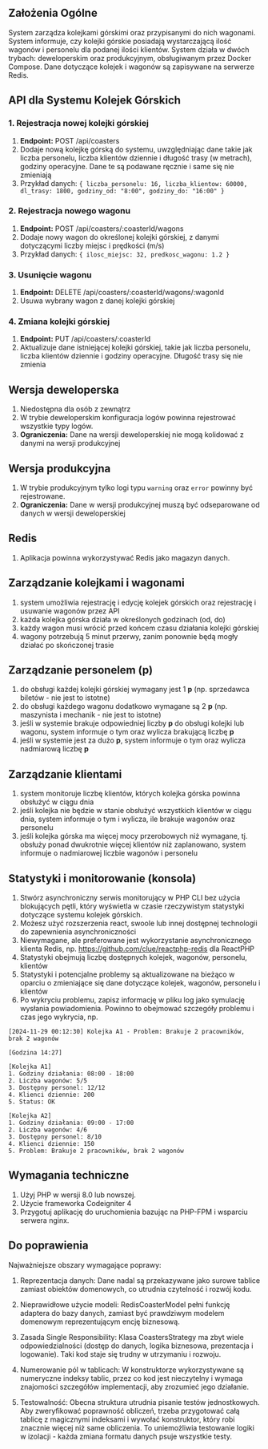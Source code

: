 ## Założenia Ogólne
System zarządza kolejkami górskimi oraz przypisanymi do nich wagonami.
System informuje, czy kolejki górskie posiadają wystarczającą ilość wagonów i personelu dla
podanej ilości klientów. System działa w dwóch trybach: deweloperskim oraz produkcyjnym,
obsługiwanym przez Docker Compose. Dane dotyczące kolejek i wagonów są zapisywane
na serwerze Redis.

## API dla Systemu Kolejek Górskich

### 1. Rejestracja nowej kolejki górskiej

1. **Endpoint:** POST /api/coasters
2. Dodaje nową kolejkę górską do systemu, uwzględniając dane takie jak liczba
personelu, liczba klientów dziennie i długość trasy (w metrach), godziny
operacyjne. Dane te są podawane ręcznie i same się nie zmieniają
3. Przykład danych: ```{ liczba_personelu: 16, liczba_klientow:
60000, dl_trasy: 1800, godziny_od: "8:00", godziny_do:
"16:00" }```

### 2. Rejestracja nowego wagonu

1. **Endpoint:** POST /api/coasters/:coasterId/wagons
2. Dodaje nowy wagon do określonej kolejki górskiej, z danymi dotyczącymi liczby
miejsc i prędkości (m/s)
3. Przykład danych: ```{ ilosc_miejsc: 32, predkosc_wagonu: 1.2 }```

### 3. Usunięcie wagonu

1. **Endpoint:** DELETE /api/coasters/:coasterId/wagons/:wagonId
2. Usuwa wybrany wagon z danej kolejki górskiej

### 4. Zmiana kolejki górskiej

1. **Endpoint:** PUT /api/coasters/:coasterId
2. Aktualizuje dane istniejącej kolejki górskiej, takie jak liczba personelu, liczba
klientów dziennie i godziny operacyjne. Długość trasy się nie zmienia

## Wersja deweloperska

1. Niedostępna dla osób z zewnątrz
2. W trybie deweloperskim konfiguracja logów powinna rejestrować wszystkie typy
logów.
3. **Ograniczenia:** Dane na wersji deweloperskiej nie mogą kolidować z danymi na
wersji produkcyjnej

## Wersja produkcyjna

1. W trybie produkcyjnym tylko logi typu `warning` oraz `error` powinny być
rejestrowane.
2. **Ograniczenia:** Dane w wersji produkcyjnej muszą być odseparowane od
danych w wersji deweloperskiej

## Redis

1. Aplikacja powinna wykorzystywać Redis jako magazyn danych.

## Zarządzanie kolejkami i wagonami

1. system umożliwia rejestrację i edycję kolejek górskich oraz rejestrację i
usuwanie wagonów przez API
2. każda kolejka górska działa w określonych godzinach (od, do)
3. każdy wagon musi wrócić przed końcem czasu działania kolejki górskiej
4. wagony potrzebują 5 minut przerwy, zanim ponownie będą mogły działać po
skończonej trasie

## Zarządzanie personelem (p)

1. do obsługi każdej kolejki górskiej wymagany jest 1 **p** (np. sprzedawca biletów -
nie jest to istotne)
2. do obsługi każdego wagonu dodatkowo wymagane są 2 **p** (np. maszynista i
mechanik - nie jest to istotne)
3. jeśli w systemie brakuje odpowiedniej liczby **p** do obsługi kolejki lub wagonu,
system informuje o tym oraz wylicza brakującą liczbę **p**
4. jeśli w systemie jest za dużo **p**, system informuje o tym oraz wylicza
nadmiarową liczbę **p**

## Zarządzanie klientami

1. system monitoruje liczbę klientów, których kolejka górska powinna obsłużyć w
ciągu dnia
2. jeśli kolejka nie będzie w stanie obsłużyć wszystkich klientów w ciągu dnia,
system informuje o tym i wylicza, ile brakuje wagonów oraz personelu
3. jeśli kolejka górska ma więcej mocy przerobowych niż wymagane, tj. obsłuży
ponad dwukrotnie więcej klientów niż zaplanowano, system informuje o
nadmiarowej liczbie wagonów i personelu

## Statystyki i monitorowanie (konsola)

1. Stwórz asynchroniczny serwis monitorujący w PHP CLI bez użycia blokujących
pętli, który wyświetla w czasie rzeczywistym statystyki dotyczące systemu
kolejek górskich.
2. Możesz użyć rozszerzenia react, swoole lub innej dostępnej technologii do
zapewnienia asynchroniczności
3. Niewymagane, ale preferowane jest wykorzystanie asynchronicznego klienta
Redis, np. https://github.com/clue/reactphp-redis dla ReactPHP
4. Statystyki obejmują liczbę dostępnych kolejek, wagonów, personelu, klientów
5. Statystyki i potencjalne problemy są aktualizowane na bieżąco w oparciu o
zmieniające się dane dotyczące kolejek, wagonów, personelu i klientów
6. Po wykryciu problemu, zapisz informację w pliku log jako symulację wysłania
powiadomienia. Powinno to obejmować szczegóły problemu i czas jego
wykrycia, np.
```
[2024-11-29 00:12:30] Kolejka A1 - Problem: Brakuje 2 pracowników, brak 2 wagonów

[Godzina 14:27]

[Kolejka A1]
1. Godziny działania: 08:00 - 18:00
2. Liczba wagonów: 5/5
3. Dostępny personel: 12/12
4. Klienci dziennie: 200
5. Status: OK

[Kolejka A2]
1. Godziny działania: 09:00 - 17:00
2. Liczba wagonów: 4/6
3. Dostępny personel: 8/10
4. Klienci dziennie: 150
5. Problem: Brakuje 2 pracowników, brak 2 wagonów
```

## Wymagania techniczne

1. Użyj PHP w wersji 8.0 lub nowszej.
2. Użycie frameworka Codeigniter 4
3. Przygotuj aplikację do uruchomienia bazując na PHP-FPM i wsparciu serwera
nginx.

## Do poprawienia

Najważniejsze obszary wymagające poprawy:

1. Reprezentacja danych: Dane nadal są przekazywane jako surowe tablice zamiast obiektów domenowych, co utrudnia czytelność i rozwój kodu.

2. Nieprawidłowe użycie modeli: RedisCoasterModel pełni funkcję adaptera do bazy danych, zamiast być prawdziwym modelem domenowym reprezentującym encję biznesową.

3. Zasada Single Responsibility: Klasa CoastersStrategy ma zbyt wiele odpowiedzialności (dostęp do danych, logika biznesowa, prezentacja i logowanie). Taki kod staje się trudny w utrzymaniu i rozwoju.

4. Numerowanie pól w tablicach: W konstruktorze wykorzystywane są numeryczne indeksy tablic, przez co kod jest nieczytelny i wymaga znajomości szczegółów implementacji, aby zrozumieć jego działanie.

5. Testowalność: Obecna struktura utrudnia pisanie testów jednostkowych. Aby zweryfikować poprawność obliczeń, trzeba przygotować całą tablicę z magicznymi indeksami i wywołać konstruktor, który robi znacznie więcej niż same obliczenia. To uniemożliwia testowanie logiki w izolacji - każda zmiana formatu danych psuje wszystkie testy.